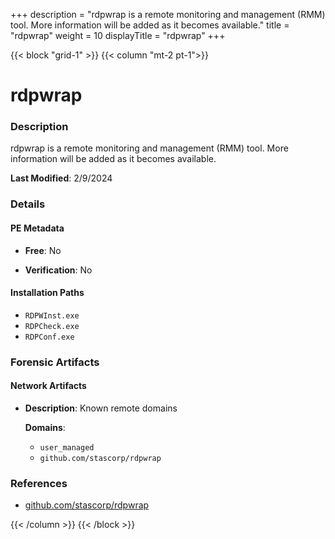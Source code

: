 +++
description = "rdpwrap is a remote monitoring and management (RMM) tool. More information will be added as it becomes available."
title = "rdpwrap"
weight = 10
displayTitle = "rdpwrap"
+++


{{< block "grid-1" >}}
{{< column "mt-2 pt-1">}}

# rdpwrap


### Description

rdpwrap is a remote monitoring and management (RMM) tool. More information will be added as it becomes available.



**Last Modified**: 2/9/2024

### Details


#### PE Metadata


- **Free**: No

- **Verification**: No




#### Installation Paths
- `RDPWInst.exe`
- `RDPCheck.exe`
- `RDPConf.exe`

### Forensic Artifacts




#### Network Artifacts

- **Description**: Known remote domains

  **Domains**:
    - `user_managed`
    - `github.com/stascorp/rdpwrap`





### References
- [github.com/stascorp/rdpwrap](github.com/stascorp/rdpwrap)



{{< /column >}}
{{< /block >}}
